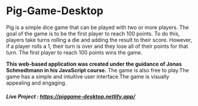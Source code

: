 # Pig-Game-Desktop

Pig is a simple dice game that can be played with two or more players. The goal of the game is to be the first player to reach 100 points. To do this, players take turns rolling a die and adding the result to their score. However, if a player rolls a 1, their turn is over and they lose all of their points for that turn. The first player to reach 100 points wins the game.

**This web-based application was created under the guidance of Jonas Schmedtmann in his JavaScript course.** The game is also free to play.The game has a simple and intuitive user interface.The game is visually appealing and engaging.

##### Live Project : https://piggame-desktop.netlify.app/


